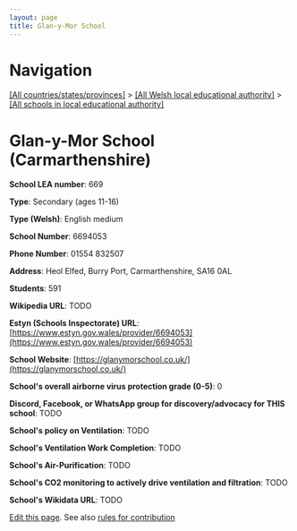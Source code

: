 ```yaml
---
layout: page
title: Glan-y-Mor School
---
```

# Navigation

[[All countries/states/provinces]](../../..) > [[All Welsh local educational authority]](../..) > [[All schools in local educational authority]](..)

# Glan-y-Mor School (Carmarthenshire)

**School LEA number**: 669

**Type**: Secondary (ages 11-16)

**Type (Welsh)**: English medium

**School Number**: 6694053

**Phone Number**: 01554 832507

**Address**: Heol Elfed, Burry Port, Carmarthenshire, SA16 0AL

**Students**: 591

**Wikipedia URL**: TODO

**Estyn (Schools Inspectorate) URL**: [https://www.estyn.gov.wales/provider/6694053](https://www.estyn.gov.wales/provider/6694053)

**School Website**: [https://glanymorschool.co.uk/](https://glanymorschool.co.uk/)

**School's overall airborne virus protection grade (0-5)**: 0

**Discord, Facebook, or WhatsApp group for discovery/advocacy for THIS school**: TODO

**School's policy on Ventilation**: TODO

**School's Ventilation Work Completion**: TODO

**School's Air-Purification**: TODO

**School's CO2 monitoring to actively drive ventilation and filtration**: TODO

**School's Wikidata URL**: TODO




[Edit this page](https://github.com/VentilationProject/Wales/edit/prif/./Carmarthenshire/Glan-y-Mor_School.md). See also [rules for contribution](../../../contribution-rules/)
